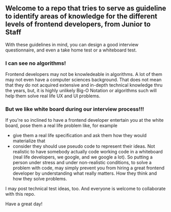 ## Welcome to a repo that tries to serve as guideline to identify areas of knowledge for the different levels of frontend developers, from Junior to Staff

With these guidelines in mind, you can design a good interview questionnaire, and even a  take home test or a whiteboard test.


### I can see no algorithms!

Frontend developers may not be knowledeable in algorithms. A lot of them may not even have a computer sciences background. 
That does not mean that they do not acquired extensive and in-depth technical knowledge thru the years, but, it is highly unlikely Big-O Notation or algorithms such will
help them solve real life UX and UI problems.

### But we like white board during our interview process!!!

If you're so inclined to have a frontend developer entertain you at the white board, pose them a real life problem like, for example

* give them a real life specification and ask them how they would materialize that 
* consider they should use pseudo code to represent their ideas. Not realistic to have somebody actually code working code in a whiteboard (real life developers, we google, and we google a lot). So putting a person under stress and under
non-realistic conditions, to solve a problem with code, may simply prevent you from hiring a great frontend developer by understanding  what really matters. How they think and how they solve problems.

I may post technical test ideas, too. And everyone is welcome to collaborate with this repo.

Have a great day!
